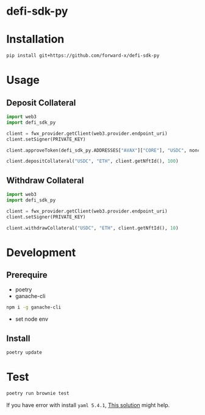 # defi-sdk-py

# Installation

```bash
pip install git+https://github.com/forward-x/defi-sdk-py
```

# Usage

## Deposit Collateral

```python
import web3
import defi_sdk_py

client = fwx_provider.getClient(web3.provider.endpoint_uri)
client.setSigner(PRIVATE_KEY)

client.approveToken(defi_sdk_py.ADDRESSES["AVAX"]["CORE"], "USDC", nonce=client.getAndAddNonce())

client.depositCollateral("USDC", "ETH", client.getNftId(), 100)
```

## Withdraw Collateral

```python
import web3
import defi_sdk_py

client = fwx_provider.getClient(web3.provider.endpoint_uri)
client.setSigner(PRIVATE_KEY)

client.withdrawCollateral("USDC", "ETH", client.getNftId(), 10)
```

# Development

## Prerequire

- poetry
- ganache-cli

```bash
npm i -g ganache-cli
```

- set node env

## Install

```bash
poetry update
```

# Test

```bash
poetry run brownie test
```

If you have error with install `yaml 5.4.1`, [This solution](https://github.com/eth-brownie/brownie/issues/1701#issuecomment-1667707955) might help.
